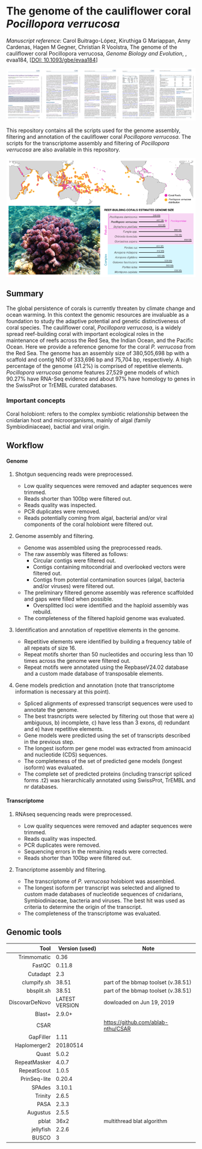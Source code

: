 # The genome of the cauliflower coral *Pocillopora verrucosa*

*Manuscript reference*: Carol Buitrago-López, Kiruthiga G Mariappan, Anny Cardenas, Hagen M Gegner, Christian R Voolstra, The genome of the cauliflower coral Pocillopora verrucosa, *Genome Biology and Evolution*, , evaa184, [[DOI: 10.1093/gbe/evaa184](https://doi.org/10.1093/gbe/evaa184)]

[![Manuscript](Images/Pver_manuscript_GBE.png)](https://doi.org/10.1093/gbe/evaa184)

This repository contains all the scripts used for the genome assembly, filtering and annotation of the cauliflower coral *Pocillopora verrucosa*. 
The scripts for the transcriptome assembly and filtering of *Pocillopora verrucosa* are also available in this repository.

<p align="middle"> 
<img src="Images/Pver_genome_GBE.png" width="800"/>
</p>

## Summary
The global persistence of corals is currently threaten by climate change and ocean warming. In this context the genomic resources are invaluable as a foundation to study the adaptive potential and genetic distinctiveness of coral species. The cauliflower coral, *Pocillopora verrucosa*, is a widely spread reef-building coral with important ecological roles in the maintenance of reefs across the Red Sea, the Indian Ocean, and the Pacific Ocean. Here we provide a reference genome for the coral *P. verrucosa* from the Red Sea. The genome has an assembly size of 380,505,698 bp with a scaffold and contig N50 of 333,696 bp and 75,704 bp, respectively. A high percentage of the genome (41.2%) is comprised of repetitive elements. *Pocillopora verrucosa* genome features 27,529 gene models of which 90.27% have RNA-Seq evidence and about 97% have homology to genes in the SwissProt or TrEMBL curated databases.

### Important concepts
Coral holobiont: refers to the complex symbiotic relationship between the cnidarian host and microorganisms, mainly of algal (family Symbiodiniaceae), bactial and viral origin. 

## Workflow

#### Genome
1. Shotgun sequencing reads were preprocessed.
   - Low quality sequences were removed and adapter sequences were trimmed.
   - Reads shorter than 100bp were filtered out.
   - Reads quality was inspected.
   - PCR duplicates were removed.
   - Reads potentially coming from algal, bacterial and/or viral components of the coral holobiont were filtered out. 

2. Genome assembly and filtering.
   - Genome was assembled using the preprocessed reads.
   - The raw assembly was filtered as follows:
     - Circular contigs were filtered out.
     - Contigs containing mitocondrial and overlooked vectors were filtered out.
     - Contigs from potential contamination sources (algal, bacteria and/or viruses) were filtered out.
   - The preliminary filtered genome assembly was reference scaffolded and gaps were filled when possible.
     - Oversplitted loci were identified and the haploid assembly was rebuild.
   - The completeness of the filtered haploid genome was evaluated. 
   
3. Identification and annotation of repetitive elements in the genome.
   - Repetitive elements were identified by building a frequency table of all repeats of size 16.
   - Repeat motifs shorter than 50 nucleotides and occuring less than 10 times across the genome were filtered out.
   - Repeat motifs were annotated using the RepbaseV24.02 database and a custom made database of transposable elements.

4. Gene models prediction and annotation (note that transcriptome information is necessary at this point).
   - Spliced alignments of expressed transcript sequences were used to annotate the genome.
   - The best trasncripts were selected by filtering out those that were a) ambiguous, b) incomplete, c) have less than 3 exons, d) redundant and e) have repetitive elements.
   - Gene models were predicted using the set of transcripts described in the previous step.
   - The longest isoform per gene model was extracted from aminoacid and nucleotide (CDS) sequences.
   - The completeness of the set of predicted gene models (longest isoform) was evaluated.
   - The complete set of predicted proteins (including transcript spliced forms .t2) was hierarchically annotated using  SwissProt, TrEMBL and nr databases.  
   
#### Transcriptome
1. RNAseq sequencing reads were preprocessed.
   - Low quality sequences were removed and adapter sequences were trimmed.
   - Reads quality was inspected.
   - PCR duplicates were removed.
   - Sequencing errors in the remaining reads were corrected.
   - Reads shorter than 100bp were filtered out.

2. Trancriptome assembly and filtering.
   - The transcriptome of *P. verrucosa* holobiont was assembled.
   - The longest isoform per transcript was selected and aligned to custom made databases of nucleotide sequences of cnidarians, Symbiodiniaceae, bacteria and viruses. The best hit was used as criteria to determine the origin of the transcript.
   - The completeness of the transcriptome was evaluated.



## Genomic tools

|           Tool | Version (used) | Note                                |
|---------------:|----------------|-------------------------------------|
|    Trimmomatic | 0.36           |                                     |
|         FastQC | 0.11.8         |                                     |
|       Cutadapt | 2.3            |                                     |
| clumpify.sh    | 38.51          | part of the bbmap toolset (v.38.51) |
| bbsplit.sh     | 38.51          | part of the bbmap toolset (v.38.51) |
| DiscovarDeNovo | LATEST VERSION | dowloaded on Jun 19, 2019           |
| Blast+         | 2.9.0+         |                                     |
| CSAR           |                | https://github.com/ablab-nthu/CSAR  |
| GapFiller      | 1.11           |                                     |
| Haplomerger2   | 20180514       |                                     |
| Quast          | 5.0.2          |                                     |
| RepeatMasker   | 4.0.7          |                                     |
| RepeatScout    | 1.0.5          |                                     |
| PrinSeq-lite   | 0.20.4         |                                     |
| SPAdes         | 3.10.1         |                                     |
| Trinity        | 2.6.5          |                                     |
| PASA           | 2.3.3          |                                     |
| Augustus       | 2.5.5          |                                     |
| pblat          | 36x2           | multithread blat algorithm          |
| jellyfish      | 2.2.6          |                                     |
| BUSCO          | 3              |                                     |
